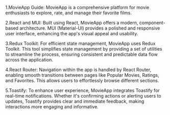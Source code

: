 1.MovieApp Guide: MovieApp is a comprehensive platform for movie enthusiasts to explore, rate, and manage their favorite films.

2.React and MUI: Built using React, MovieApp offers a modern, component-based architecture. MUI (Material-UI) provides a polished and responsive user interface, enhancing the app's visual appeal and usability.

3.Redux Toolkit: For efficient state management, MovieApp uses Redux Toolkit. This tool simplifies state management by providing a set of utilities to streamline the process, ensuring consistent and predictable data flow across the application.

4.React Router: Navigation within the app is handled by React Router, enabling smooth transitions between pages like Popular Movies, Ratings, and Favorites. This allows users to effortlessly browse different sections.

5.Toastify: To enhance user experience, MovieApp integrates Toastify for real-time notifications. Whether it's confirming actions or alerting users to updates, Toastify provides clear and immediate feedback, making interactions more engaging and informative.
